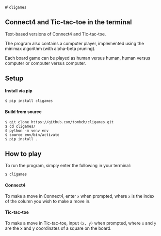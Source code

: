 # `cligames`

## Connect4 and Tic-tac-toe in the terminal
Text-based versions of Connect4 and Tic-tac-toe.

The program also contains a computer player, implemented using the minimax algorithm (with alpha–beta pruning).

Each board game can be played as human versus human, human versus computer or computer versus computer.

## Setup

#### Install via pip

```
$ pip install cligames
```

#### Build from source

```
$ git clone https://github.com/tombch/cligames.git
$ cd cligames/
$ python -m venv env
$ source env/bin/activate
$ pip install .
```

## How to play
To run the program, simply enter the following in your terminal:

```
$ cligames
```

#### Connect4
To make a move in Connect4, enter `x` when prompted, where `x` is the index of the column you wish to make a move in.

#### Tic-tac-toe
To make a move in Tic-tac-toe, input `(x, y)` when prompted, where `x` and `y` are the x and y coordinates of a square on the board.
